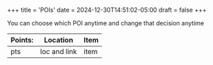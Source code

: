 +++
title = 'POIs'
date = 2024-12-30T14:51:02-05:00
draft = false
+++

You can choose which POI anytime and change that decision anytime

| Points: | Location     | Item |
| ------- | ------------ | ---- |
| pts     | loc and link | item |

